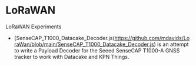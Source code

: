# LoRaWAN
LoRaWAN Experiments

* [SenseCAP_T1000_Datacake_Decoder.js(https://github.com/mdavids/LoraWan/blob/main/SenseCAP_T1000_Datacake_Decoder.js) is an attempt to write a Payload Decoder for the Seeed SenseCAP T1000-A GNSS tracker to work with Datacake and KPN Things.
